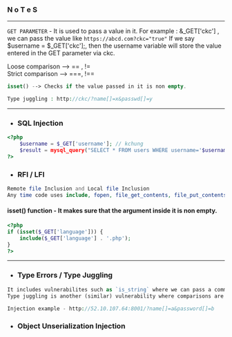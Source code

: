 ### N o T e S

---

`GET PARAMETER` - It is used to pass a value in it. For example : &_GET['ckc'] , we can pass the value like `https://abcd.com?ckc="true"`
If we say $username = $_GET['ckc'];, then the username variable will store the value entered in the GET parameter via ckc.

Loose comparison --> == , !=  
Strict comparison --> ===, !==  

```php
isset() --> Checks if the value passed in it is non empty.

Type juggling : http://ckc/?name[]=x&passwd[]=y
```









---

- ### SQL Injection
```php
<?php
    $username = $_GET['username']; // kchung
    $result = mysql_query("SELECT * FROM users WHERE username='$username'");
?>
```


- ### RFI / LFI

```php
Remote file Inclusion and Local file Inclusion
Any time code uses include, fopen, file_get_contents, file_put_contents, require_once or a whole host of other functions, it is potentially vulnerable!
```

#### isset() function - It makes sure that the argument inside it is non empty.


```php
<?php
if (isset($_GET['language'])) {
    include($_GET['language'] . '.php');
}
?>
```

---

- ### Type Errors / Type Juggling

```php
It includes vulnerabilites such as `is_string` where we can pass a command as a string even an array etc.
Type juggling is another (similar) vulnerability where comparisons are made with == instead of ===, and automatic type conversion occurs. This can lead to exploitable bugs within the application.

Injection example - http://52.10.107.64:8001/?name[]=a&password[]=b

```

- ### Object Unserialization Injection

```php



